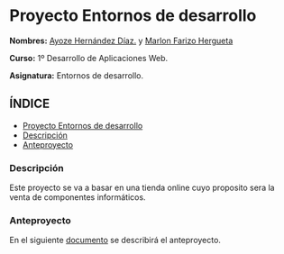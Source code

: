 # Proyecto Entornos de desarrollo <a name=id0></a>

**Nombres:** [Ayoze Hernández Díaz.](https://github.com/ElPayo) y [Marlon Farizo Hergueta](https://github.com/marlonfrz)

**Curso:** 1º Desarrollo de Aplicaciones Web.

**Asignatura:** Entornos de desarrollo.

## ÍNDICE

+ [Proyecto Entornos de desarrollo](#id0)
+ [Descripción](#id1)
+ [Anteproyecto](#id2)

### Descripción <a name=id1></a>

Este proyecto se va a basar en una tienda online cuyo proposito sera la venta de componentes informáticos.

### Anteproyecto <a name=id2></a>

En el siguiente [documento](./docs/anteproyecto.md) se describirá el anteproyecto.